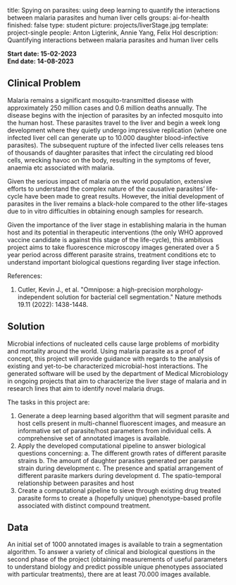 title: Spying on parasites: using deep learning to quantify the interactions between malaria parasites and human liver cells
groups: ai-for-health
finished: false
type: student
picture: projects/liverStage.jpg
template: project-single
people: Anton Ligterink, Annie Yang, Felix Hol
description: Quantifying interactions between malaria parasites and human liver cells 

**Start date: 15-02-2023** <br>
**End date: 14-08-2023**

## Clinical Problem
Malaria remains a significant mosquito-transmitted disease with approximately 250 million cases and 0.6 million deaths annually. The disease begins with the injection of parasites by an infected mosquito into the human host. These parasites travel to the liver and begin a week long development where they quietly undergo impressive replication (where one infected liver cell can generate up to 10.000 daughter blood-infective parasites). The subsequent rupture of the infected liver cells releases tens of thousands of daughter parasites that infect the circulating red blood cells, wrecking havoc on the body, resulting in the symptoms of fever, anaemia etc associated with malaria.

Given the serious impact of malaria on the world population, extensive efforts to understand the complex nature of the causative parasites’ life-cycle have been made to great results. However, the initial development of parasites in the liver remains a black-hole compared to the other life-stages due to in vitro difficulties in obtaining enough samples for research. 

Given the importance of the liver stage in establishing malaria in the human host and its potential in therapeutic interventions (the only WHO approved vaccine candidate is against this stage of the life-cycle), this ambitious project aims to take fluorescence microscopy images generated over a 5 year period across different parasite strains, treatment conditions etc to understand important biological questions regarding liver stage infection. 

References:
1. Cutler, Kevin J., et al. "Omnipose: a high-precision morphology-independent solution for bacterial cell segmentation." Nature methods 19.11 (2022): 1438-1448.

## Solution
Microbial infections of nucleated cells cause large problems of morbidity and mortality around the world. Using malaria parasite as a proof of concept, this project will provide guidance with regards to the analysis of existing and yet-to-be characterized microbial-host interactions. The generated software will be used by the department of Medical Microbiology in ongoing projects that aim to characterize the liver stage of malaria and in research lines that aim to identify novel malaria drugs. 

The tasks in this project are:
1)	Generate a deep learning based algorithm that will segment parasite and host cells present in multi-channel fluorescent images, and measure an informative set of parasite/host parameters from individual cells. A comprehensive set of annotated images is available. 
2)	Apply the developed computational pipeline to answer biological questions concerning:
a.	The different growth rates of different parasite strains
b.	The  amount of daughter parasites generated per parasite strain during development
c.	The presence and spatial arrangement of different parasite markers during development
d.	The spatio-temporal relationship between parasites and host
3)	Create a computational pipeline to sieve through existing drug treated parasite forms to create a (hopefully unique) phenotype-based profile associated with distinct compound treatment. 

## Data
An initial set of 1000 annotated images is available to train a segmentation algorithm. To answer a variety of clinical and biological questions in the second phase of the project (obtaining measurements of useful parameters to understand biology and predict possible unique phenotypes associated with particular treatments), there are at least 70.000 images available. 
